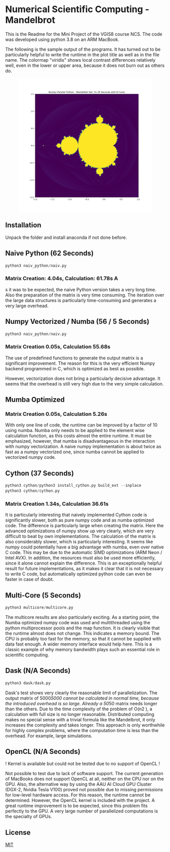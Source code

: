# Numerical Scientific Computing - Mandelbrot

This is the Readme for the Mini Project of the VGIS8 course NCS. The code was developed using python 3.8 on an ARM MacBook.

The following is the sample output of the programs. It has turned out to be particularly helpful to write the runtime in the plot title as well as in the file name. The colormap "viridis" shows local contrast differences relatively well, even in the lower or upper area, because it does not burn out as others do.

<figure>
    <img src="./code/numpy_numba_parallel_5000_200_31s.png" align="center">
</figure>

## Installation

Unpack the folder and install anaconda if not done before.

## Naive Python (62 Seconds)

```python
python3 naiv_python/naiv.py
```

### Matrix Creation: 4.04s, Calculation: 61.78s A
s it was to be expected, the naive Python version takes a very long time. Also the preparation of the matrix is very time consuming. The iteration over the large data structures is particularly time-consuming and generates a very large overhead.


## Numpy Vectorized / Numba (56 / 5 Seconds)

```python
python3 naiv_python/naiv.py
```

### Matrix Creation 0.05s, Calculation 55.68s 
The use of predefined functions to generate the output matrix is a significant improvement. The reason for this is the very efficient Numpy backend programmed in C, which is optimized as best as possible.

However, vectorization does not bring a particularly decisive advantage. It seems that the overhead is still very high due to the very simple calculation.

## Mumba Optimized

### Matrix Creation 0.05s, Calculation 5.26s 
With only one line of code, the runtime can be improved by a factor of 10 using numba. Numba only needs to be applied to the element wise calculation function, as this costs almost the entire runtime. It must be emphasized, however, that numba is disadvantageous in the interaction with numpy vectorization. A naive numpy implementation is about twice as fast as a numpy vectorized one, since numba cannot be applied to vectorized numpy code.

## Cython (37 Seconds)

```python
python3 cython/python3 install_cython.py build_ext --inplace
python3 cython/cython.py
```

### Matrix Creation 1.34s, Calculation 36.61s 
It is particularly interesting that naively implemented Cython code is significantly slower, both as pure numpy code and as numba optimized code. The difference is particularly large when creating the matrix. Here the advanced optimizations of numpy show up very clearly, which are very difficult to beat by own implementations. The calculation of the matrix is also considerably slower, which is particularly interesting. It seems like numpy could potentially have a big advantage with numba, even over native C code. This may be due to the automatic SIMD optimizations (ARM Neon / Intel AVX). In addition, the resources must also be used
more efficiently, since it alone cannot explain the difference. This is an exceptionally helpful result for future implementations, as it makes it clear that it is not necessary to write C code, but automatically optimized python code can even be faster in case of doubt.

## Multi-Core (5 Seconds)

```python
python3 multicore/multicore.py
```
The multicore results are also particularly exciting. As a starting point, the Numba optimized numpy code was used and multithreaded using the python multiprocessor pools and the map function. It is clearly visible that the runtime almost does not change. This indicates a memory bound. The CPU is probably too fast for the memory, so that it cannot be supplied with data fast enough. A wider memory interface would help here. This is a classic example of why memory bandwidth plays such an essential role in scientific computing.

## Dask (N/A Seconds)

```python
python3 dask/dask.py
```
Dask's test shows very clearly the reasonable limit of parallelization. The output matrix of 5000*5000 cannot be calculated in normal time, because the introduced overhead is so large. Already a 50*50 matrix needs longer than the others. Due to the time complexity of the problem of O(n2 ), a calculation with full size is no longer reasonable. Distributed computing makes no special sense with a trivial formula like the Mandelbrot, it only increases the complexity and takes longer. This approach is only worthwhile for highly complex problems, where the computation time is less than the overhead. For example, large simulations.

## OpenCL (N/A Seconds)

! Kernel is available but could not be tested due to no support of OpenCL !

Not possible to test due to lack of software support. The current generation of MacBooks does not support OpenCL at all, neither on the CPU nor on the GPU. Also, the alternative way by using the AAU AI Cloud GPU Cluster (DGX-2, Nvidia Tesla V100) proved not possible due to missing permissions for low-level hardware access. For this reason, the runtime cannot be determined. However, the OpenCL kernel is included with the project. A great runtime improvement is to be expected, since this problem fits perfectly to the GPU. A very large number of parallelized computations is the specialty of GPUs.

## License
[MIT](https://choosealicense.com/licenses/mit/)